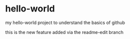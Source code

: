 # hello-world
my hello-world project to understand the basics of github

this is the new feature added via the readme-edit branch
